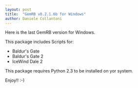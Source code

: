 ```yaml
---
layout: post
title:  "GemRB v0.2.1.6b for Windows"
author: Daniele Collantoni
---
```


Here is the last GemRB version for Windows.

This package includes Scripts for:
- Baldur's Gate
- Baldur's Gate 2
- IceWind Dale 2

This package requires Python 2.3 to be installed on yor system.

Enjoy!! :-)
